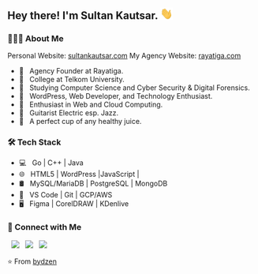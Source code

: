 <h2> Hey there! I'm Sultan Kautsar. <img src="https://github.com/bydzen/bydzen/blob/main/assets/hi.gif" width="25"></h2>
<!--<img align="right" alt="GIF" src="https://raw.githubusercontent.com/bydzen/bydzen/main/assets/main.gif" width="500"/>-->

<h3>👨🏻‍💻 About Me</h3>

Personal Website: [sultankautsar.com](https://sultankautsar.com/)
My Agency Website: [rayatiga.com](https://rayatiga.com/)

- 🔭 &nbsp; Agency Founder at Rayatiga.
- 🏫 &nbsp; College at Telkom University.
- 🤯 &nbsp; Studying Computer Science and Cyber Security & Digital Forensics.
- 💼 &nbsp; WordPress, Web Developer, and Technology Enthusiast.
- 🌱 &nbsp; Enthusiast in Web and Cloud Computing.
- 🎸 &nbsp; Guitarist Electric esp. Jazz.
- 🥤 &nbsp; A perfect cup of any healthy juice. 

<h3>🛠 Tech Stack</h3>

- 💻 &nbsp; Go | C++ | Java 
- 🌐 &nbsp; HTML5 | WordPress |JavaScript |
- 🛢 &nbsp; MySQL/MariaDB | PostgreSQL | MongoDB
- 🔧 &nbsp; VS Code | Git | GCP/AWS
- 🖥 &nbsp; Figma | CorelDRAW | KDenlive

<!-- <br>

<img align="center" src="https://github-readme-stats.vercel.app/api?username=bydzen&include_all_commits=true&count_private=true&show_icons=true&line_height=20&title_color=7A7ADB&icon_color=2234AE&text_color=D3D3D3&bg_color=0,000000,130F40" alt="Bydzen's Github Stats">

</br>

[![Top Langs](https://github-readme-stats.vercel.app/api/top-langs/?username=bydzen&layout=compact&text_color=daf7dc&bg_color=151515)](https://github.com/bydzen?tab=repositories) -->


<h3> 🔗 Connect with Me </h3>

<p align="left">  
&nbsp; <a href="https://www.instagram.com/bydzen/" target="_blank" rel="noopener noreferrer"><img src="https://img.icons8.com/plasticine/100/000000/instagram-new.png" width="50" /></a>  
&nbsp; <a href="https://www.linkedin.com/in/sultankautsar/" target="_blank" rel="noopener noreferrer"><img src="https://img.icons8.com/plasticine/100/000000/linkedin.png" width="50" /></a>
&nbsp; <a href="mailto:contact@sultankautsar.com" target="_blank" rel="noopener noreferrer"><img src="https://img.icons8.com/plasticine/100/000000/gmail.png"  width="50" /></a>
</p>

⭐️ From [bydzen](https://github.com/bydzen)
